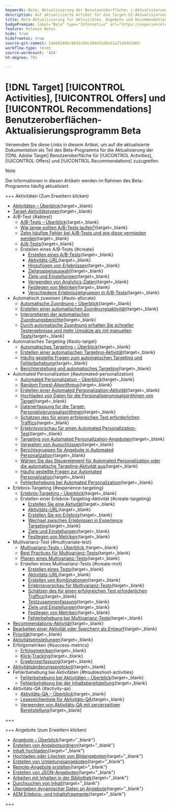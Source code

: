```yaml
---
keywords: Beta; Aktualisierung der Benutzeroberfläche; i-Aktualisierung;
description: Auf aktualisierte Artikel für die Target-UI-Aktualisierung für Aktivitäten, Angebote und Recommendations zugreifen
title: Beta-Aktualisierung für Aktivitäten, Angebote und Recommendations-Benutzeroberfläche
badgePremium: label="Beta" type="Informative" url="https://experienceleague.adobe.com/docs/target/using/introduction/intro.html?lang=en#beta newtab=true" tooltip="Erfahren Sie mehr über das Programm [!DNL Target] Beta ."
feature: Release Notes
hide: true
hidefromtoc: true
source-git-commit: 14eb82806c9642c69c204d32d0e51a71d6461b65
workflow-type: tm+mt
source-wordcount: '414'
ht-degree: 76%

---
```


# [!DNL Target] [!UICONTROL Activities], [!UICONTROL Offers] und [!UICONTROL Recommendations] Benutzeroberflächen-Aktualisierungsprogramm Beta

Verwenden Sie diese Links in diesem Artikel, um auf die aktualisierte Dokumentation als Teil des Beta-Programms für die Aktualisierung der [!DNL Adobe Target] Benutzeroberfläche für [!UICONTROL Activities], [!UICONTROL Offers] und [!UICONTROL Recommendations] zuzugreifen.

>[!NOTE]
>
>Die Informationen in diesen Artikeln werden im Rahmen des Beta-Programms häufig aktualisiert.

+++ Aktivitäten (Zum Erweitern klicken)

+ [Aktivitäten – Überblick](c-activities/activities.md){target=_blank}
+ [Target-Aktivitätstypen](c-activities/target-activities-guide.md){target=_blank}
+ A/B-Test {#abtest}
   + [A/B-Tests – Überblick](c-activities/t-test-ab/test-ab.md){target=_blank}
   + [Wie lange sollten A/B-Tests laufen?](c-activities/t-test-ab/sample-size-determination.md){target=_blank}
   + [Zehn häufige Fehler bei A/B-Tests und wie diese vermieden werden](c-activities/t-test-ab/common-ab-testing-pitfalls.md){target=_blank}
   + [A/A-Tests](/help/main/c-activities/t-test-ab/aa-testing.md){target=_blank}
   + Erstellen eines A/B-Tests {#create}
      + [Erstellen eines A/B-Tests](c-activities/t-test-ab/t-test-create-ab/test-create-ab.md){target=_blank}
      + [Aktivitäts-URL](c-activities/t-test-ab/t-test-create-ab/ab-activity-url.md){target=_blank}
      + [Hinzufügen von Erlebnissen](c-activities/t-test-ab/t-test-create-ab/ab-add-experience.md){target=_blank}
      + [Zielgruppenauswahl](c-activities/t-test-ab/t-test-create-ab/ab-audience.md){target=_blank}
      + [Ziele und Einstellungen](c-activities/t-test-ab/t-test-create-ab/ab-goals-and-settings.md){target=_blank}
      + [Verwenden von Analytics-Daten](c-activities/t-test-ab/t-test-create-ab/create-a4t.md){target=_blank}
      + [Festlegen von Metriken](c-activities/t-test-ab/t-test-create-ab/ab-set-metrics.md){target=_blank}
      + [Verschiedene Erlebniszielgruppen in A/B-Tests](c-activities/t-test-ab/t-test-create-ab/target-experience-to-multiple-audiences.md){target=_blank}
+ Automatisch zuweisen {#auto-allocate}
   + [Automatische Zuordnung – Überblick](c-activities/automated-traffic-allocation/automated-traffic-allocation.md){target=_blank}
   + [Erstellen einer automatischen Zuordnungsaktivität](/help/main/c-activities/automated-traffic-allocation/create-auto-allocate-activity.md){target=_blank}
   + [Interpretieren der automatischen Zuordnungsberichte](c-activities/automated-traffic-allocation/determine-winner.md){target=_blank}
   + [Durch automatische Zuordnung erhalten Sie schneller Testergebnisse und mehr Umsätze als mit manuellen Tests](/help/main/c-activities/automated-traffic-allocation/faster-results-higher-revenue.md){target=_blank}
+ Automatisches Targeting {#auto-target}
   + [Automatisches Targeting – Überblick](/help/main/c-activities/auto-target/auto-target-to-optimize.md){target=_blank}
   + [Erstellen einer automatischen Targeting-Aktivität](/help/main/c-activities/auto-target/create-auto-target.md){target=_blank}
   + [Häufig gestellte Fragen zum automatischen Targeting und Fehlerbehebung](/help/main/c-activities/auto-target/auto-target-troubleshooting-faqs.md){target=_blank}
   + [Berichterstellung und automatisches Targeting](/help/main/c-activities/auto-target/reporting-and-auto-target.md){target=_blank}
+ Automated Personalization {#automated-personalization}
   + [Automated Personalization – Überblick](c-activities/t-automated-personalization/automated-personalization.md){target=_blank}
   + [Random Forest-Algorithmus](c-activities/t-automated-personalization/algo-random-forest.md){target=_blank}
   + [Erstellen einer Automated Personalization-Aktivität](c-activities/t-automated-personalization/create-ap-activity.md){target=_blank}
   + [Hochladen von Daten für die Personalisierungsalgorithmen von Target](c-activities/t-automated-personalization/uploading-data-for-the-target-personalization-algorithms.md){target=_blank}
   + [Datenerfassung für die Target-Personalisierungsalgorithmen](c-activities/t-automated-personalization/ap-data.md){target=_blank}
   + [Schätzen des für einen erfolgreichen Test erforderlichen Traffics](c-activities/t-automated-personalization/ap-traffic-estimator.md){target=_blank}
   + [Erlebnisvorschau für einen Automated Personalization-Test](c-activities/t-automated-personalization/ap-preview-experiences.md){target=_blank}
   + [Targeting von Automated Personalization-Angeboten](c-activities/t-automated-personalization/ap-target-offers.md){target=_blank}
   + [Verwalten von Ausschlüssen](c-activities/t-automated-personalization/managing-exclusions.md){target=_blank}
   + [Berichtsgruppen für Angebote in Automated Personalization](/help/main/c-activities/t-automated-personalization/offer-reporting-groups-in-automated-personalization.md){target=_blank}
   + [Wählen Sie das Steuerelement für Automated Personalization oder die automatische Targeting-Aktivität aus](c-activities/t-automated-personalization/experience-as-control.md){target=_blank}
   + [Häufig gestellte Fragen zur Automated Personalization](c-activities/t-automated-personalization/automated-personalization-faq.md){target=_blank}
   + [Fehlerbehebung bei Automated Personalization](c-activities/t-automated-personalization/ap-trouble.md){target=_blank}
+ Erlebnis-Targeting {#experience-targeting}
   + [Erlebnis-Targeting – Überblick](c-activities/t-experience-target/experience-target.md){target=_blank}
   + Erstellen einer Erlebnis-Targeting-Aktivität {#create-targeting}
      + [Erstellen Sie eine Aktivität](c-activities/t-experience-target/t-xt-create/xt-create.md){target=_blank}
      + [Aktivitäts-URL](c-activities/t-experience-target/t-xt-create/xt-activity-url.md){target=_blank}
      + [Erstellen Sie ein Erlebnis](c-activities/t-experience-target/t-xt-create/xt-add-experience.md){target=_blank}
      + [Wechsel zwischen Erlebnissen in Experience Targeting](c-activities/t-experience-target/t-xt-create/xt-switching-experiences.md){target=_blank}
      + [Ziele und Einstellungen](c-activities/t-experience-target/t-xt-create/xt-goals-and-settings.md){target=_blank}
      + [Festlegen von Metriken](c-activities/t-experience-target/t-xt-create/xt-set-metrics.md){target=_blank}
+ Multivarianz-Test {#multivariate-test}
   + [Multivarianz-Tests – Überblick ](c-activities/c-multivariate-testing/multivariate-testing.md){target=_blank}
   + [Best Practices für Multivarianz-Tests](c-activities/c-multivariate-testing/best-practices.md){target=_blank}
   + [Planen eines Multivarianz-Tests](c-activities/c-multivariate-testing/plan-mvt.md){target=_blank}
   + Erstellen eines Multivarianz-Tests {#create-mvt}
      + [Erstellen eines Tests](c-activities/c-multivariate-testing/t-create-multivariate-test/create-multivariate-test.md){target=_blank}
      + [Aktivitäts-URL](c-activities/c-multivariate-testing/t-create-multivariate-test/url.md){target=_blank}
      + [Erstellen von Kombinationen](c-activities/c-multivariate-testing/t-create-multivariate-test/add-offers.md){target=_blank}
      + [Erlebnisvorschau für Multivarianz-Tests](c-activities/c-multivariate-testing/t-create-multivariate-test/preview-experiences.md){target=_blank}
      + [Schätzen des für einen erfolgreichen Test erforderlichen Traffics](c-activities/c-multivariate-testing/t-create-multivariate-test/traffic-estimator.md){target=_blank}
      + [Testzusammenfassung](c-activities/c-multivariate-testing/t-create-multivariate-test/test-summary.md){target=_blank}
      + [Ziele und Einstellungen](c-activities/c-multivariate-testing/t-create-multivariate-test/goals-and-settings.md){target=_blank}
      + [Festlegen von Metriken](c-activities/c-multivariate-testing/t-create-multivariate-test/mvt-set-metrics.md){target=_blank}
      + [Fehlerbehebung bei Multivarianz-Tests](c-activities/c-multivariate-testing/t-create-multivariate-test/troubleshooting.md){target=_blank}
+ [Recommendations-Aktivität](c-activities/recommendations-activity.md){target=_blank}
+ [Bearbeiten einer Aktivität oder Speichern als Entwurf](c-activities/edit-activity.md){target=_blank}
+ [Priorität](c-activities/priority.md){target=_blank}
+ [Aktivitätseinstellungen](c-activities/activity-settings.md){target=_blank}
+ Erfolgsmetriken {#success-metrics}
   + [Erfolgsmetriken](c-activities/r-success-metrics/success-metrics.md){target=_blank}
   + [Klick-Tracking](c-activities/r-success-metrics/click-tracking.md){target=_blank}
   + [Ergebniserfassung](c-activities/r-success-metrics/capture-score.md){target=_blank}
+ [Aktivitätsänderungsprotokoll](c-activities/change-log.md){target=_blank}
+ Fehlerbehebung bei Aktivitäten {#troubleshoot-activities}
   + [Fehlerbehebung bei Aktivitäten – Überblick](c-activities/c-troubleshooting-activities/troubleshooting-activities.md){target=_blank}
   + [Fehlerbehebung bei der Inhaltsbereitstellung](c-activities/c-troubleshooting-activities/content-trouble.md){target=_blank}
+ Aktivitäts-QA {#activity-qa}
   + [Aktivitäts-QA – Überblick](c-activities/c-activity-qa/activity-qa.md){target=_blank}
   + [Lesezeichenliste für Aktivitäts-QA](c-activities/c-activity-qa/activity-qa-bookmark.md){target=_blank}
   + [Verwenden von Aktivitäts-QA mit serverseitiger Bereitstellung](c-activities/c-activity-qa/use-qa-mode-with-server-side-delivery.md){target=_blank}

+++

+++ Angebote (zum Erweitern klicken)

+ [Angebote – Überblick](/help/main/c-experiences/c-manage-content/manage-content-beta.md){target="_blank"}
+ [Erstellen von Angebotsordnern](/help/main/c-experiences/c-manage-content/create-content-folder-beta.md){target="_blank"}
+ [Inhalt hochladen](/help/main/c-experiences/c-manage-content/assets-upload-beta.md){target="_blank"}
+ [Hochladen oder Löschen von Bildangeboten](/help/main/c-experiences/c-manage-content/assets-upload-beta.md){target="_blank"}
+ [Erstellen von Umleitungsangeboten](/help/main/c-experiences/c-manage-content/offer-redirect-beta.md){target="_blank"}
+ [Remote-Angebote erstellen](/help/main/c-experiences/c-manage-content/about-remote-offers-beta.md){target="_blank"}
+ [Erstellen von JSON-Angeboten](/help/main/c-experiences/c-manage-content/create-json-offer-beta.md){target="_blank"}
+ [Arbeiten mit Inhalten in der Bibliothek](/help/main/c-experiences/c-manage-content/assets-working-beta.md){target="_blank"}
+ [Durchsuchen von Inhalt](/help/main/c-experiences/c-manage-content/filter-and-search-content.md){target="_blank"}
+ [Übergeben dynamischer Daten an Angebote](/help/main/c-experiences/c-manage-content/passing-profile-attributes-to-the-html-offer.md){target="_blank"}
+ [AEM Erlebnis- und Inhaltsfragmente](/help/main/c-experiences/c-manage-content/aem-experience-fragments.md){target="_blank"}

+++


